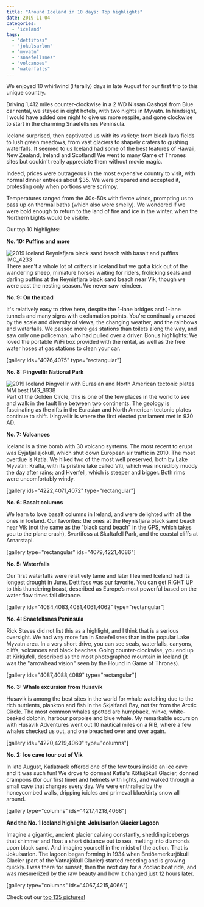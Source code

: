 ```yaml
---
title: "Around Iceland in 10 days: Top highlights"
date: 2019-11-04
categories: 
  - "iceland"
tags: 
  - "dettifoss"
  - "jokulsarlon"
  - "myvatn"
  - "snaefellsnes"
  - "volcanoes"
  - "waterfalls"
---
```


We enjoyed 10 whirlwind (literally) days in late August for our first trip to this unique country.

Driving 1,412 miles counter-clockwise in a 2 WD Nissan Qashqai from Blue car rental, we stayed in eight hotels, with two nights in Myvatn. In hindsight, I would have added one night to give us more respite, and gone clockwise to start in the charming Snaefellsnes Peninsula.

Iceland surprised, then captivated us with its variety: from bleak lava fields to lush green meadows, from vast glaciers to shapely craters to gushing waterfalls. It seemed to us Iceland had some of the best features of Hawaii, New Zealand, Ireland and Scotland! We went to many Game of Thrones sites but couldn't really appreciate them without movie magic.

Indeed, prices were outrageous in the most expensive country to visit, with normal dinner entrees about $35. We were prepared and accepted it, protesting only when portions were scrimpy.  

Temperatures ranged from the 40s-50s with fierce winds, prompting us to pass up on thermal baths (which also were smelly). We wondered if we were bold enough to return to the land of fire and ice in the winter, when the Northern Lights would be visible. 

Our top 10 highlights:

**No. 10: Puffins and more**

![2019 Iceland Reynisfjara black sand beach with basalt and puffins IMG_4233](images/2019-iceland-reynisfjara-black-sand-beach-with-basalt-and-puffins-img_4233.jpg)There aren't a whole lot of critters in Iceland but we got a kick out of the wandering sheep, miniature horses waiting for riders, frolicking seals and darling puffins at the Reynisfjara black sand beach near Vik, though we were past the nesting season. We never saw reindeer.

**No. 9: On the road**

It's relatively easy to drive here, despite the 1-lane bridges and 1-lane tunnels and many signs with exclamation points. You're continually amazed by the scale and diversity of views, the changing weather, and the rainbows and waterfalls. We passed more gas stations than toilets along the way, and saw only one policeman, who had pulled over a driver. Bonus highlights: We loved the portable WiFi box provided with the rental, as well as the free water hoses at gas stations to clean your car.  

\[gallery ids="4076,4075" type="rectangular"\]

**No. 8: Þingvellir National Park**

![2019 Iceland Þingvellir with Eurasian and North American tectonic plates MM best IMG_8938](images/2019-iceland-c39eingvellir-with-eurasian-and-north-american-tectonic-plates-mm-best-img_8938.jpg)Part of the Golden Circle, this is one of the few places in the world to see and walk in the fault line between two continents. The geology is fascinating as the rifts in the Eurasian and North American tectonic plates continue to shift. Þingvellir is where the first elected parliament met in 930 AD.

**No. 7: Volcanoes**

Iceland is a time bomb with 30 volcano systems. The most recent to erupt was Eyjafjallajokull, which shut down European air traffic in 2010. The most overdue is Katla. We hiked two of the most well preserved, both by Lake Myvatin: Krafla, with its pristine lake called Víti, which was incredibly muddy the day after rains; and Hverfell, which is steeper and bigger. Both rims were uncomfortably windy.

\[gallery ids="4222,4071,4072" type="rectangular"\]

**No. 6: Basalt columns**

We learn to love basalt columns in Ireland, and were delighted with all the ones in Iceland. Our favorites: the ones at the Reynisfjara black sand beach near Vik (not the same as the "black sand beach" in the GPS, which takes you to the plane crash), Svartifoss at Skaftafell Park, and the coastal cliffs at Arnarstapi.

\[gallery type="rectangular" ids="4079,4221,4086"\]

**No. 5: Waterfalls**

Our first waterfalls were relatively tame and later I learned Iceland had its longest drought in June. Dettifoss was our favorite. You can get RIGHT UP to this thundering beast, described as Europe’s most powerful based on the water flow times fall distance. 

\[gallery ids="4084,4083,4081,4061,4062" type="rectangular"\]

**No. 4: Snaefellsnes Peninsula**

Rick Steves did not list this as a highlight, and I think that is a serious oversight. We had way more fun in Snaefellsnes than in the popular Lake Myvatn area. In a very short drive, you can see seals, waterfalls, canyons, cliffs, volcanoes and black beaches. Going counter-clockwise, you end up at Kirkjufell, described as the most photographed mountain in Iceland (it was the "arrowhead vision" seen by the Hound in Game of Thrones).

\[gallery ids="4087,4088,4089" type="rectangular"\]

**No. 3: Whale excursion from Husavik**

Husavik is among the best sites in the world for whale watching due to the rich nutrients, plankton and fish in the Skjalfandi Bay, not far from the Arctic Circle. The most common whales spotted are humpback, minke, white-beaked dolphin, harbour porpoise and blue whale. My remarkable excursion with Husavik Adventures went out 10 nautical miles on a RIB, where a few whales checked us out, and one breached over and over again.

\[gallery ids="4220,4219,4060" type="columns"\]

**No. 2: Ice cave tour out of Vik**

In late August, Katlatrack offered one of the few tours inside an ice cave  and it was such fun! We drove to dormant Katla's Kötlujökull Glacier, donned crampons (for our first time) and helmets with lights, and walked through a small cave that changes every day. We were enthralled by the honeycombed walls, dripping icicles and primeval blue/dirty snow all around. 

\[gallery type="columns" ids="4217,4218,4068"\]

**And the No. 1 Iceland highlight: Jokulsarlon Glacier Lagoon**

Imagine a gigantic, ancient glacier calving constantly, shedding icebergs that shimmer and float a short distance out to sea, melting into diamonds upon black sand. And imagine yourself in the midst of the action. That is Jokulsarlon. The lagoon began forming in 1934 when Breiðamerkurjökull Glacier (part of the Vatnajökull Glacier) started receding and is growing quickly. I was there for sunset, then the next day for a Zodiac boat ride, and was mesmerized by the raw beauty and how it changed just 12 hours later. 

\[gallery type="columns" ids="4067,4215,4066"\]

Check out our [top 135 pictures!](https://photos.app.goo.gl/vE86ZTzNyxkmHeyq7)
